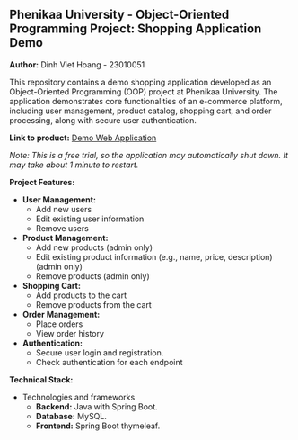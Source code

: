 ## Phenikaa University - Object-Oriented Programming Project: Shopping Application Demo

**Author:** Dinh Viet Hoang - 23010051

This repository contains a demo shopping application developed as an Object-Oriented Programming (OOP) project at Phenikaa University. The application demonstrates core functionalities of an e-commerce platform, including user management, product catalog, shopping cart, and order processing, along with secure user authentication.

**Link to product:** [Demo Web Application](https://demo-web-zadg.onrender.com/)

*Note: This is a free trial, so the application may automatically shut down. It may take about 1 minute to restart.*

**Project Features:**

*   **User Management:**
    *   Add new users
    *   Edit existing user information
    *   Remove users
*   **Product Management:**
    *   Add new products (admin only)
    *   Edit existing product information (e.g., name, price, description) (admin only)
    *   Remove products (admin only)
*   **Shopping Cart:**
    *   Add products to the cart
    *   Remove products from the cart
*   **Order Management:**
    *   Place orders
    *   View order history
*   **Authentication:**
    *   Secure user login and registration.
    *   Check authentication for each endpoint

**Technical Stack:**

*   Technologies and frameworks
    *   **Backend:** Java with Spring Boot.
    *   **Database:** MySQL.
    *   **Frontend:** Spring Boot thymeleaf.
